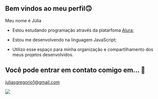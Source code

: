 ## Bem vindos ao meu perfil🙃

Meu nome é Júlia 

- Estou estudando programação através da platarfoma [Alura](https://www.alura.com.br);

- Estou me desenvolvendo na linguagem JavaScript;

- Utilizo esse espaço para minha organização e compartilhamento dos meus projetos desenvolvidos.

## Você pode entrar em contato comigo em... 📧

juliasgregorio1@gmail.com

![](https://media1.tenor.com/m/9GXry8LQ_lkAAAAC/gravity-falls-hello.gif)

<!--
DICAS:
## SITE PARA PEGAR GIFS: tenor.com
A palavra **limão** deve ser destacada (negrito **n**)
> Escrito por Júlia (citação, observação e texto de referência > ...)
-->
